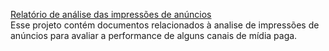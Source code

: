 [Relatório de análise das impressões de anúncios](https://github.com/camila-parise-dias/project-report-ads-analysis/blob/main/analysis-ads-conversions.pdf) </br>
Esse projeto contém documentos relacionados à analise de impressões de anúncios para avaliar a performance de alguns canais de mídia paga.